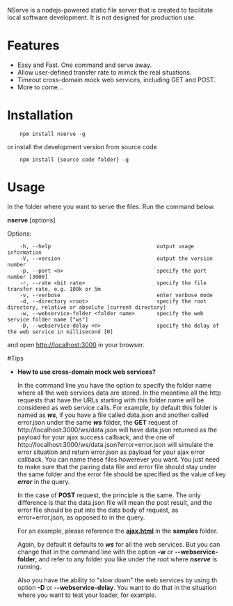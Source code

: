 NServe is a nodejs-powered static file server that is created to facilitate local software development. It is not designed for production use. 

# Features

* Easy and Fast. One command and serve away.
* Allow user-defined transfer rate to mimck the real situations.
* Timeout cross-domain mock web services, including GET and POST. 
* More to come...

# Installation
        npm install nserve -g

or install the development version from source code

        npm install {source code folder} -g

# Usage
In the folder where you want to serve the files. Run the command below. 

**nserve** [options]

Options:
        
        -h, --help                                  output usage information
        -V, --version                               output the version number
        -p, --port <n>                              specify the port number [3000]
        -r, --rate <bit rate>                       specify the file transfer rate, e.g. 100k or 5m
        -v, --verbose                               enter verbose mode
        -d, --directory <root>                      specify the root directory, relative or absolute [current directory]
        -w, --webservice-folder <folder name>       specify the web service folder name ["ws"]
        -D, --webservice-delay <n>                  specify the delay of the web service in millisecond [0]

and open [http://localhost:3000](http://localhost:3000) in your browser.

#Tips

* **How to use cross-domain mock web services?**

    In the command line you have the option to specify the folder name where all the web services data are stored. In the meantime all the http requests that have the URLs starting with this folder name will be considered as web service calls. For example, by default this folder is named as ***ws***, if you have a file called data.json and another called error.json under the same ***ws*** folder, the **GET** request of http://localhost:3000/ws/data.json will have data.json returned as the payload for your ajax success callback, and the one of http://localhost:3000/ws/data.json?error=error.json will simulate the error situation and return error.json as payload for your ajax error callback. You can name these files howerever you want. You just need to make sure that the pairing data file and error file should stay under the same folder and the error file should be specified as the value of key ***error*** in the query.

    In the case of **POST** request, the principle is the same. The only difference is that the data.json file will mean the post result, and the error file should be put into the data body of request, as error=error.json, as opposed to in the query.

    For an example, please reference the [**ajax.html**](https://github.com/marty-wang/NServe/blob/master/samples/ajax.html) in the **samples** folder.

    Again, by default it defaults to ***ws*** for all the web services. But you can change that in the command line with the option **-w** or **--webservice-folder**, and refer to any folder you like under the root where ***nserve*** is running.

    Also you have the ability to "slow down" the web services by using th option **-D** or **--webservice-delay**. You want to do that in the situation where you want to test your loader, for example.